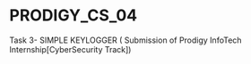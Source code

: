 # PRODIGY_CS_04
Task 3- SIMPLE KEYLOGGER ( Submission of Prodigy InfoTech Internship[CyberSecurity Track])

